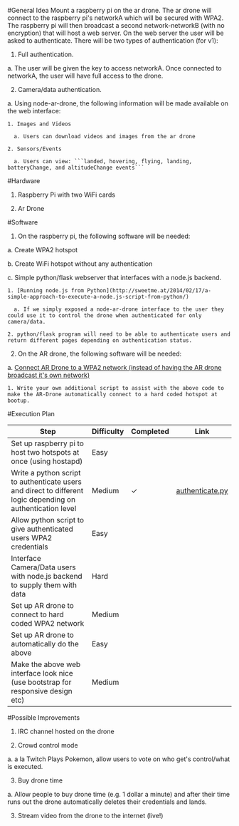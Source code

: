 #General Idea
Mount a raspberry pi on the ar drone. The ar drone will connect to the raspberry pi's networkA which will be secured with WPA2. 
The raspberry pi will then broadcast a second network-networkB (with no encryption) that will host a web server. On the web server the 
user will be asked to authenticate. There will be two types of authentication (for v1):

1. Full authentication. 

  a. The user will be given the key to access networkA. Once connected to networkA, the user will have full access to the drone. 

2. Camera/data authentication.
  
  a. Using node-ar-drone, the following information will be made available on the web interface:
    
    1. Images and Videos
    
      a. Users can download videos and images from the ar drone
      
    2. Sensors/Events
    
      a. Users can view: ```landed, hovering, flying, landing, batteryChange, and altitudeChange events```

#Hardware

1. Raspberry Pi with two WiFi cards

2. Ar Drone

#Software

1. On the raspberry pi, the following software will be needed: 

  a. Create WPA2 hotspot
  
  b. Create WiFi hotspot without any authentication
  
  c. Simple python/flask webserver that interfaces with a node.js backend. 
  
    1. [Running node.js from Python](http://sweetme.at/2014/02/17/a-simple-approach-to-execute-a-node.js-script-from-python/)
    
      a. If we simply exposed a node-ar-drone interface to the user they could use it to control the drone when authenticated for only camera/data. 
      
    2. python/flask program will need to be able to authenticate users and return different pages depending on authentication status. 

2. On the AR drone, the following software will be needed:

  a. [Connect AR Drone to a WPA2 network (instead of having the AR drone broadcast it's own network)](https://github.com/daraosn/ardrone-wpa2)

    1. Write your own additional script to assist with the above code to make the AR-Drone automatically connect to a hard coded hotspot at bootup. 
    
#Execution Plan

| Step  |  Difficulty | Completed | Link |
|---|---|---|---|
| Set up raspberry pi to host two hotspots at once (using hostapd)            | Easy |
| Write a python script to authenticate users and direct to different logic depending on authentication level  | Medium  | ✓ | [authenticate.py](https://github.com/ddworken/ARDroneSecurity/blob/master/parts/authenticate.py)
| Allow python script to give authenticated users WPA2 credentials  | Easy  |
| Interface Camera/Data users with node.js backend to supply them with data  | Hard |
| Set up AR drone to connect to hard coded WPA2 network  | Medium  |
| Set up AR drone to automatically do the above  | Easy  |
| Make the above web interface look nice (use bootstrap for responsive design etc) | Medium |

#Possible Improvements

1. IRC channel hosted on the drone

2. Crowd control mode

  a. a la Twitch Plays Pokemon, allow users to vote on who get's control/what is executed.
  
3. Buy drone time
  
  a. Allow people to buy drone time (e.g. 1 dollar a minute) and after their time runs out the drone automatically deletes their
  credentials and lands. 
  
3. Stream video from the drone to the internet (live!)
